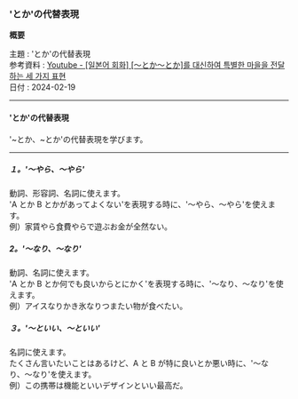 ### 'とか'の代替表現

**概要**

主題 : 'とか'の代替表現<br>
参考資料 : [Youtube - [일본어 회화] [〜とか〜とか]를 대신하여 특별한 마을을 전달하는 세 가지 표현](https://youtu.be/QgzRg2rqLyY?si=WnapfogTs7A_S2g2)<br>
日付 : 2024-02-19<br>

---

#### 'とか'の代替表現

'~とか、~とか'の代替表現を学びます。<br>

---

##### １。'〜やら、〜やら'

動詞、形容詞、名詞に使えます。<br>
'A とか B とかがあってよくない'を表現する時に、'〜やら、〜やら'を使えます。<br>
例）家賃やら食費やらで遊ぶお金が全然ない。<br>

##### 2。'〜なり、〜なり'

動詞、名詞に使えます。<br>
'A とか B とか何でも良いからとにかく'を表現する時に、'〜なり、〜なり'を使えます。<br>
例）アイスなりかき氷なりつまたい物が食べたい。<br>

##### ３。'〜といい、〜といい'

名詞に使えます。<br>
たくさん言いたいことはあるけど、A と B が特に良いとか悪い時に、'〜なり、〜なり'を使えます。<br>
例）この携帯は機能といいデザインといい最高だ。<br>
